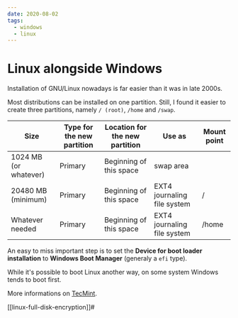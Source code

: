 ```yaml
---
date: 2020-08-02
tags:
  - windows
  - linux
---
```


# Linux alongside Windows

Installation of GNU/Linux nowadays is far easier than it was in late 2000s.

Most distributions can be installed on one partition. Still, I found it easier
to create three partitions, namely `/ (root)`, `/home` and `/swap`.

<table class="ui celled table">
  <thead>
    <tr>
      <th>Size</th>
      <th>Type for the new partition</th>
      <th>Location for the new partition</th>
      <th>Use as</th>
      <th>Mount point</th>
    </tr>
  </thead>
  <tbody>
    <tr>
      <td data-label="Size">1024 MB (or whatever)</td>
      <td data-label="Type for the new partition">Primary</td>
      <td data-label="Location for the new partition">Beginning of this space</td>
      <td data-label="Use as">swap area</td>
      <td data-label="Mount point"></td>
    </tr>
    <tr>
      <td data-label="Size">20480 MB (minimum)</td>
      <td data-label="Type for the new partition">Primary</td>
      <td data-label="Location for the new partition">Beginning of this space</td>
      <td data-label="Use as">EXT4 journaling file system</td>
      <td data-label="Mount point">/</td>
    </tr>
    <tr>
      <td data-label="Size">Whatever needed</td>
      <td data-label="Type for the new partition">Primary</td>
      <td data-label="Location for the new partition">Beginning of this space</td>
      <td data-label="Use as">EXT4 journaling file system</td>
      <td data-label="Mount point">/home</td>
    </tr>
  </tbody>
</table>

An easy to miss important step is to set the **Device for boot loader installation** to **Windows Boot Manager** (generaly a `efi` type).

While it's possible to boot Linux another way, on some system Windows tends to boot first.

More informations on [TecMint](https://www.tecmint.com/install-linux-mint-alongside-windows-dual-boot-uefi-mode/).


[[linux-full-disk-encryption]]#
